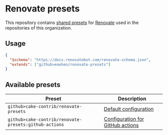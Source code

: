 # Renovate presets

This repository contains [shared presets] for [Renovate] used in the repositories of this organization.

## Usage

```json
{
  "$schema": "https://docs.renovatebot.com/renovate-schema.json",
  "extends": ["github>eoehen/renovate-presets"]
}
```

## Available presets

| Preset                                                | Description                                                                  |
|-------------------------------------------------------|------------------------------------------------------------------------------|
| `github>cake-contrib/renovate-presets`                | [Default configuration](default.json)                                        |
| `github>cake-contrib/renovate-presets:github-actions` | [Configuration for GitHub actions](github-actions.json)                      |

[shared presets]: https://docs.renovatebot.com/config-presets/
[Renovate]: https://renovatebot.com/
